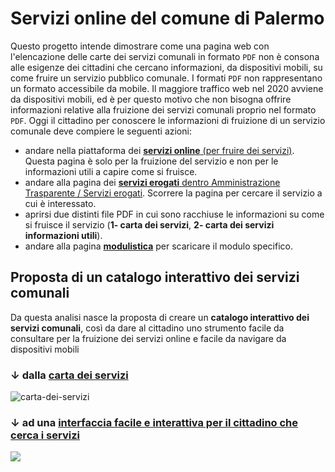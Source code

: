# Servizi online del comune di Palermo

Questo progetto intende dimostrare come una pagina web con l'elencazione delle carte dei servizi comunali in formato `PDF` non è consona alle esigenze dei cittadini che cercano informazioni, da dispositivi mobili, su come fruire un servizio pubblico comunale. I formati `PDF` non rappresentano un formato accessibile da mobile. Il maggiore traffico web nel 2020 avviene da dispositivi mobili, ed è per questo motivo che non bisogna offrire informazioni relative alla fruizione dei servizi comunali proprio nel formato `PDF`. 
Oggi il cittadino per conoscere le informazioni di fruizione di un servizio comunale deve compiere le seguenti azioni:

- andare nella piattaforma dei [**servizi online** (per fruire dei servizi)](https://servizionline.comune.palermo.it/portcitt/jsp/home.do?sportello=portcitt). Questa pagina è solo per la fruizione del servizio e non per le informazioni utili a capire come si fruisce. 
- andare alla pagina dei [**servizi erogati** dentro Amministrazione Trasparente / Servizi erogati](https://www.comune.palermo.it/amministrazione_trasparente.php?sel=16&asel=72). Scorrere la pagina per cercare il servizio a cui è interessato. 
- aprirsi due distinti file PDF in cui sono racchiuse le informazioni su come si fruisce il servizio (**1- carta dei servizi**, **2- carta dei servizi informazioni utili**).
- andare alla pagina [**modulistica**](https://www.comune.palermo.it/modulistica.php) per scaricare il modulo specifico.


## Proposta di un catalogo interattivo dei servizi comunali

Da questa analisi nasce la proposta di creare un **catalogo interattivo dei servizi comunali**, così da dare al cittadino uno strumento facile da consultare per la fruizione dei servizi online e facile da navigare da dispositivi mobili


### ↓ dalla [**carta dei servizi**](https://www.comune.palermo.it/amministrazione_trasparente.php?sel=16&asel=72) 

![carta-dei-servizi](https://raw.githubusercontent.com/cirospat/servizi-comunepalermo/gh-pages/img/amministrazione-trasparente.png)

### ↓ ad una [**interfaccia facile e interattiva per il cittadino che cerca i servizi**](https://cirospat.github.io/servizi-comunepalermo)

![](https://raw.githubusercontent.com/cirospat/servizi-comunepalermo/gh-pages/img/interfaccia-servizi-comunali.png)

